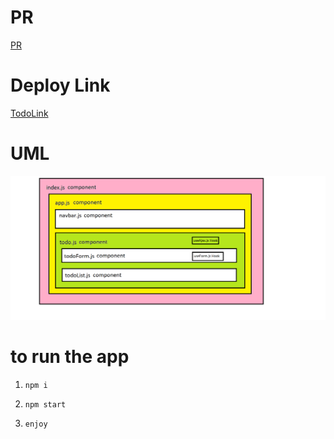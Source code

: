 # PR

[PR](https://github.com/mohammed-khamees/todo/pull/11)

# Deploy Link

[TodoLink](https://todo-khamees.netlify.app/)

# UML

![UML](./uml.jpg)

# to run the app

1. `npm i`

2. `npm start`

3. `enjoy`
